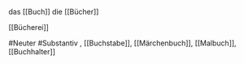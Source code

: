 das [[Buch]] 
die [[Bücher]]

[[Bücherei]]

#Neuter 
#Substantiv , [[Buchstabe]], [[Märchenbuch]], [[Malbuch]], [[Buchhalter]]